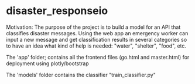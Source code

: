 # disaster_responseio
Motivation:
The purpose of the project is to build a model for an API that classifies disaster messages. Using the web app an emergency worker can input a new message and get classification results in several categories so to have an idea what kind of help is needed: "water", "shelter", "food", etc.


The 'app' folder; contains all the frontend files (go.html and master.html) for deployment using plotly/bootstrap

The 'models' folder contains the classifier "train_classifier.py" 
